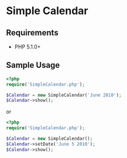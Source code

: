 Simple Calendar
===============

Requirements
---------------

  - PHP 5.1.0+

Sample Usage
---------------
```php
<?php
require('SimpleCalendar.php');  

$Calendar = new SimpleCalendar('June 2010');  
$Calendar->show();
```

or

```php
<?php
require('SimpleCalendar.php');  

$Calendar = new SimpleCalendar();  
$Calendar->setDate('June 5 2010');  
$Calendar->show();
```
